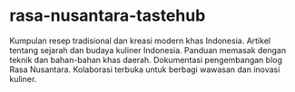 # rasa-nusantara-tastehub
Kumpulan resep tradisional dan kreasi modern khas Indonesia. Artikel tentang sejarah dan budaya kuliner Indonesia. Panduan memasak dengan teknik dan bahan-bahan khas daerah. Dokumentasi pengembangan blog Rasa Nusantara. Kolaborasi terbuka untuk berbagi wawasan dan inovasi kuliner.
